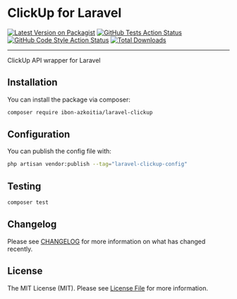 # ClickUp for Laravel

[![Latest Version on Packagist](https://img.shields.io/packagist/v/ibon-azkoitia/laravel-clickup.svg?style=flat-square)](https://packagist.org/packages/ibon-azkoitia/laravel-clickup)
[![GitHub Tests Action Status](https://img.shields.io/github/actions/workflow/status/ibonazkoitia/laravel-clickup/run-tests.yml?branch=main&label=tests&style=flat-square)](https://github.com/ibonazkoitia/laravel-clickup/actions?query=workflow%3Arun-tests+branch%3Amain)
[![GitHub Code Style Action Status](https://img.shields.io/github/actions/workflow/status/ibonazkoitia/laravel-clickup/fix-php-code-style-issues.yml?branch=main&label=code%20style&style=flat-square)](https://github.com/ibonazkoitia/laravel-clickup/actions?query=workflow%3A"Fix+PHP+code+style+issues"+branch%3Amain)
[![Total Downloads](https://img.shields.io/packagist/dt/ibon-azkoitia/laravel-clickup.svg?style=flat-square)](https://packagist.org/packages/ibon-azkoitia/laravel-clickup)

---

ClickUp API wrapper for Laravel

## Installation

You can install the package via composer:

```bash
composer require ibon-azkoitia/laravel-clickup
```

## Configuration

You can publish the config file with:

```bash
php artisan vendor:publish --tag="laravel-clickup-config"
```

## Testing

```bash
composer test
```

## Changelog

Please see [CHANGELOG](CHANGELOG.md) for more information on what has changed recently. 

## License

The MIT License (MIT). Please see [License File](LICENSE.md) for more information.